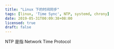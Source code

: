 ```yaml
---
title: "Linux 下的时间同步"
tags: [linux, 'Time Sync', NTP, systemd, chrony]
date: 2019-05-31T00:09:38+08:00
licensed: true
draft: false
---
```


NTP 是指 Network Time Protocol
